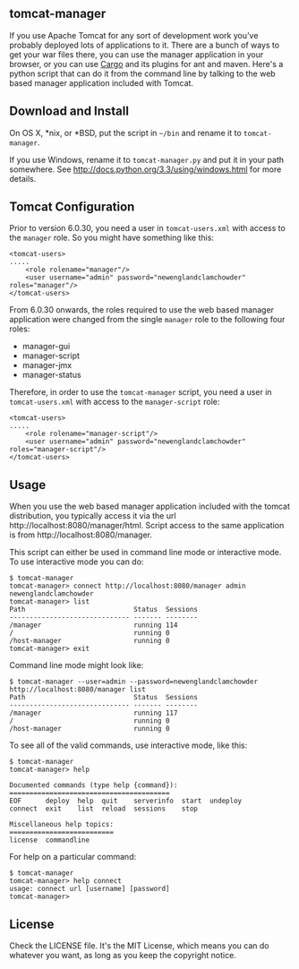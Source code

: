 tomcat-manager
--------------

If you use Apache Tomcat for any sort of development work you’ve probably
deployed lots of applications to it. There are a bunch of ways to get your war
files there, you can use the manager application in your browser, or you can
use [Cargo](http://cargo.codehaus.org) and its plugins for ant and maven.
Here's a python script that can do it from the command line by talking to the
web based manager application included with Tomcat.


Download and Install
--------------------

On OS X, *nix, or *BSD, put the script in `~/bin` and rename it to
`tomcat-manager`.

If you use Windows, rename it to `tomcat-manager.py` and put it in your path
somewhere. See http://docs.python.org/3.3/using/windows.html for more details.

Tomcat Configuration
--------------------

Prior to version 6.0.30, you need a user in `tomcat-users.xml` with access to
the `manager` role. So you might have something like this:

	<tomcat-users>
	.....
		<role rolename="manager"/>
		<user username="admin" password="newenglandclamchowder" roles="manager"/>
	</tomcat-users>

From 6.0.30 onwards, the roles required to use the web based manager
application were changed from the single `manager` role to the following four
roles:

- manager-gui
- manager-script
- manager-jmx
- manager-status

Therefore, in order to use the `tomcat-manager` script, you need a user in
`tomcat-users.xml` with access to the `manager-script` role:

	<tomcat-users>
	.....
		<role rolename="manager-script"/>
		<user username="admin" password="newenglandclamchowder" roles="manager-script"/>
	</tomcat-users>



Usage
-----

When you use the web based manager application included with the tomcat
distribution, you typically access it via the url
http://localhost:8080/manager/html. Script access to the same application is
from http://localhost:8080/manager.

This script can either be used in command line mode or interactive mode. To
use interactive mode you can do:

    $ tomcat-manager
	tomcat-manager> connect http://localhost:8080/manager admin newenglandclamchowder
	tomcat-manager> list
	Path                           Status  Sessions
	------------------------------ ------- --------
	/manager                       running 114     
	/                              running 0       
	/host-manager                  running 0
	tomcat-manager> exit

Command line mode might look like:

	$ tomcat-manager --user=admin --password=newenglandclamchowder http://localhost:8080/manager list
	Path                           Status  Sessions
	------------------------------ ------- --------
	/manager                       running 117     
	/                              running 0       
	/host-manager                  running 0

To see all of the valid commands, use interactive mode, like this:

	$ tomcat-manager
	tomcat-manager> help

	Documented commands (type help {command}):
	========================================
	EOF      deploy  help  quit    serverinfo  start  undeploy
	connect  exit    list  reload  sessions    stop 

	Miscellaneous help topics:
	==========================
	license  commandline

For help on a particular command:

	$ tomcat-manager
	tomcat-manager> help connect
	usage: connect url [username] [password]
	tomcat-manager>


License
-------

Check the LICENSE file. It's the MIT License, which means you can do whatever
you want, as long as you keep the copyright notice.
